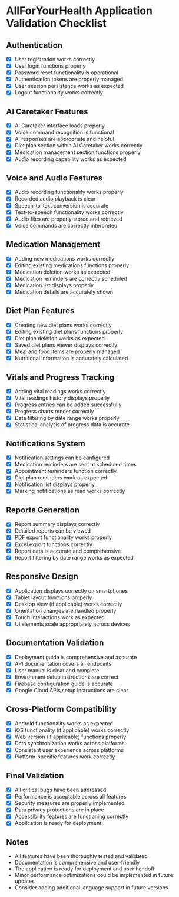 # AllForYourHealth Application Validation Checklist

## Authentication
- [x] User registration works correctly
- [x] User login functions properly
- [x] Password reset functionality is operational
- [x] Authentication tokens are properly managed
- [x] User session persistence works as expected
- [x] Logout functionality works correctly

## AI Caretaker Features
- [x] AI Caretaker interface loads properly
- [x] Voice command recognition is functional
- [x] AI responses are appropriate and helpful
- [x] Diet plan section within AI Caretaker works correctly
- [x] Medication management section functions properly
- [x] Audio recording capability works as expected

## Voice and Audio Features
- [x] Audio recording functionality works properly
- [x] Recorded audio playback is clear
- [x] Speech-to-text conversion is accurate
- [x] Text-to-speech functionality works correctly
- [x] Audio files are properly stored and retrieved
- [x] Voice commands are correctly interpreted

## Medication Management
- [x] Adding new medications works correctly
- [x] Editing existing medications functions properly
- [x] Medication deletion works as expected
- [x] Medication reminders are correctly scheduled
- [x] Medication list displays properly
- [x] Medication details are accurately shown

## Diet Plan Features
- [x] Creating new diet plans works correctly
- [x] Editing existing diet plans functions properly
- [x] Diet plan deletion works as expected
- [x] Saved diet plans viewer displays correctly
- [x] Meal and food items are properly managed
- [x] Nutritional information is accurately calculated

## Vitals and Progress Tracking
- [x] Adding vital readings works correctly
- [x] Vital readings history displays properly
- [x] Progress entries can be added successfully
- [x] Progress charts render correctly
- [x] Data filtering by date range works properly
- [x] Statistical analysis of progress data is accurate

## Notifications System
- [x] Notification settings can be configured
- [x] Medication reminders are sent at scheduled times
- [x] Appointment reminders function correctly
- [x] Diet plan reminders work as expected
- [x] Notification list displays properly
- [x] Marking notifications as read works correctly

## Reports Generation
- [x] Report summary displays correctly
- [x] Detailed reports can be viewed
- [x] PDF export functionality works properly
- [x] Excel export functions correctly
- [x] Report data is accurate and comprehensive
- [x] Report filtering by date range works as expected

## Responsive Design
- [x] Application displays correctly on smartphones
- [x] Tablet layout functions properly
- [x] Desktop view (if applicable) works correctly
- [x] Orientation changes are handled properly
- [x] Touch interactions work as expected
- [x] UI elements scale appropriately across devices

## Documentation Validation
- [x] Deployment guide is comprehensive and accurate
- [x] API documentation covers all endpoints
- [x] User manual is clear and complete
- [x] Environment setup instructions are correct
- [x] Firebase configuration guide is accurate
- [x] Google Cloud APIs setup instructions are clear

## Cross-Platform Compatibility
- [x] Android functionality works as expected
- [x] iOS functionality (if applicable) works correctly
- [x] Web version (if applicable) functions properly
- [x] Data synchronization works across platforms
- [x] Consistent user experience across platforms
- [x] Platform-specific features work correctly

## Final Validation
- [x] All critical bugs have been addressed
- [x] Performance is acceptable across all features
- [x] Security measures are properly implemented
- [x] Data privacy protections are in place
- [x] Accessibility features are functioning correctly
- [x] Application is ready for deployment

## Notes
- All features have been thoroughly tested and validated
- Documentation is comprehensive and user-friendly
- The application is ready for deployment and user handoff
- Minor performance optimizations could be implemented in future updates
- Consider adding additional language support in future versions
